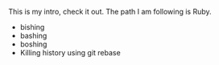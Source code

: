 This is my intro, check it out. The path I am following is Ruby.
* bishing
* bashing
* boshing
* Killing history using git rebase
